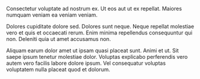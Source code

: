 Consectetur voluptate ad nostrum ex. Ut eos aut ut ex repellat. Maiores numquam veniam ea veniam veniam.
 Dolores cupiditate dolore sed. Dolores sunt neque. Neque repellat molestiae vero et quis et occaecati rerum. Enim minima repellendus consequuntur qui non. Deleniti quia ut amet accusamus non.
 Aliquam earum dolor amet ut ipsam quasi placeat sunt. Animi et ut. Sit saepe ipsum tenetur molestiae dolor. Voluptas explicabo perferendis vero autem vero facilis labore dolore ipsum. Vel consequatur voluptas voluptatem nulla placeat quod et dolorum.